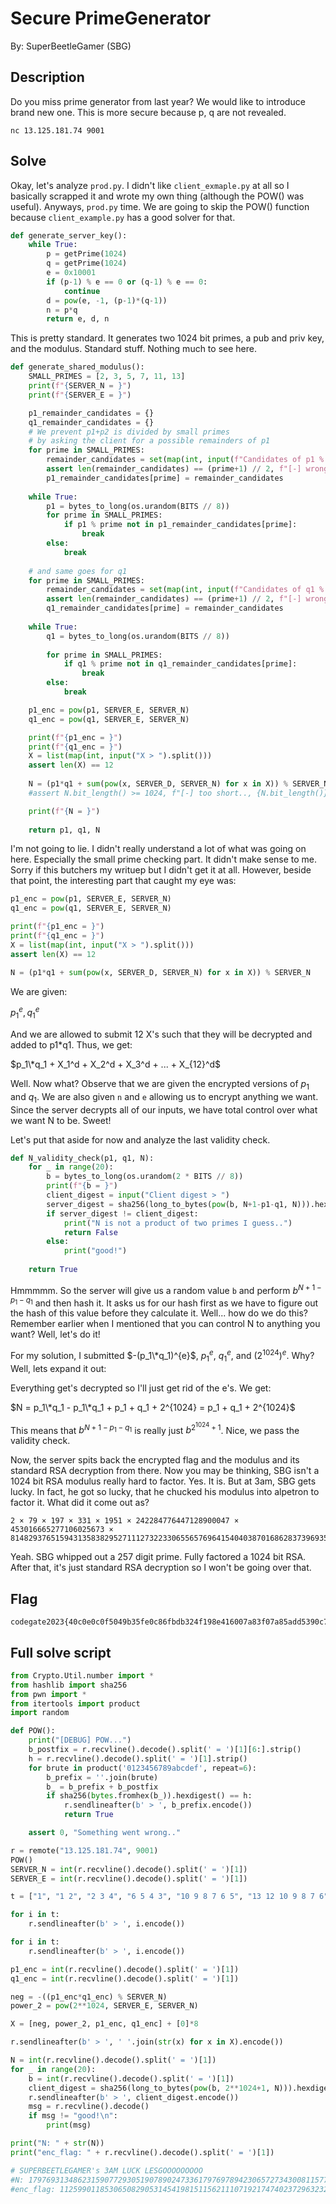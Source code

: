 # Secure PrimeGenerator
By: SuperBeetleGamer (SBG)

## Description

Do you miss prime generator from last year? We would like to introduce brand new one. This is more secure because p, q are not revealed.

`nc 13.125.181.74 9001`

## Solve

Okay, let's analyze `prod.py`. I didn't like `client_exmaple.py` at all so I basically scrapped it and wrote my own thing (although the POW() was useful). Anyways, `prod.py` time. We are going to skip the POW() function because `client_example.py` has a good solver for that.

```py
def generate_server_key():
    while True:
        p = getPrime(1024)
        q = getPrime(1024)
        e = 0x10001
        if (p-1) % e == 0 or (q-1) % e == 0:
            continue
        d = pow(e, -1, (p-1)*(q-1))
        n = p*q
        return e, d, n
```

This is pretty standard. It generates two 1024 bit primes, a pub and priv key, and the modulus. Standard stuff. Nothing much to see here.

```py
def generate_shared_modulus():
    SMALL_PRIMES = [2, 3, 5, 7, 11, 13]
    print(f"{SERVER_N = }")
    print(f"{SERVER_E = }")

    p1_remainder_candidates = {}
    q1_remainder_candidates = {}    
    # We prevent p1+p2 is divided by small primes
    # by asking the client for a possible remainders of p1
    for prime in SMALL_PRIMES:
        remainder_candidates = set(map(int, input(f"Candidates of p1 % {prime} > ").split()))
        assert len(remainder_candidates) == (prime+1) // 2, f"[-] wrong candidates for {prime}"
        p1_remainder_candidates[prime] = remainder_candidates
    
    while True:
        p1 = bytes_to_long(os.urandom(BITS // 8))        
        for prime in SMALL_PRIMES:
            if p1 % prime not in p1_remainder_candidates[prime]:
                break
        else:
            break
    
    # and same goes for q1
    for prime in SMALL_PRIMES:
        remainder_candidates = set(map(int, input(f"Candidates of q1 % {prime} > ").split()))
        assert len(remainder_candidates) == (prime+1) // 2, f"[-] wrong candidates for {prime}"
        q1_remainder_candidates[prime] = remainder_candidates
    
    while True:
        q1 = bytes_to_long(os.urandom(BITS // 8))
        
        for prime in SMALL_PRIMES:
            if q1 % prime not in q1_remainder_candidates[prime]:
                break
        else:
            break

    p1_enc = pow(p1, SERVER_E, SERVER_N)
    q1_enc = pow(q1, SERVER_E, SERVER_N)    

    print(f"{p1_enc = }")
    print(f"{q1_enc = }")
    X = list(map(int, input("X > ").split()))
    assert len(X) == 12
    
    N = (p1*q1 + sum(pow(x, SERVER_D, SERVER_N) for x in X)) % SERVER_N
    #assert N.bit_length() >= 1024, f"[-] too short.., {N.bit_length()}"

    print(f"{N = }")
    
    return p1, q1, N
```

I'm not going to lie. I didn't really understand a lot of what was going on here. Especially the small prime checking part. It didn't make sense to me. Sorry if this butchers my writuep but I didn't get it at all. However, beside that point, the interesting part that caught my eye was:

```py
p1_enc = pow(p1, SERVER_E, SERVER_N)
q1_enc = pow(q1, SERVER_E, SERVER_N)    

print(f"{p1_enc = }")
print(f"{q1_enc = }")
X = list(map(int, input("X > ").split()))
assert len(X) == 12

N = (p1*q1 + sum(pow(x, SERVER_D, SERVER_N) for x in X)) % SERVER_N
```

We are given:

$p_1^e, q_1^e$

And we are allowed to submit 12 X's such that they will be decrypted and added to p1\*q1. Thus, we get:

$p_1\*q_1 + X_1^d + X_2^d + X_3^d + ... + X_{12}^d$

Well. Now what?
Observe that we are given the encrypted versions of $p_1$ and $q_1$. We are also given `n` and `e` allowing us to encrypt anything we want. Since the server decrypts all of our inputs, we have total control over what we want N to be. Sweet!

Let's put that aside for now and analyze the last validity check.

```py
def N_validity_check(p1, q1, N):
    for _ in range(20):
        b = bytes_to_long(os.urandom(2 * BITS // 8))
        print(f"{b = }")
        client_digest = input("Client digest > ")
        server_digest = sha256(long_to_bytes(pow(b, N+1-p1-q1, N))).hexdigest()
        if server_digest != client_digest:
            print("N is not a product of two primes I guess..")
            return False
        else:
            print("good!")
     
    return True
```

Hmmmmm. So the server will give us a random value `b` and perform $b^{N+1-p_1-q_1}$ and then hash it. It asks us for our hash first as we have to figure out the hash of this value before they calculate it. Well... how do we do this? Remember earlier when I mentioned that you can control N to anything you want? Well, let's do it!

For my solution, I submitted $-(p_1\*q_1)^{e}$, $p_1^e$, $q_1^e$, and $(2^{1024})^e$. Why? Well, lets expand it out:

Everything get's decrypted so I'll just get rid of the e's. We get:

$N = p_1\*q_1 - p_1\*q_1 + p_1 + q_1 + 2^{1024} = p_1 + q_1 + 2^{1024}$

This means that $b^{N+1-p_1-q_1}$ is really just $b^{2^{1024} + 1}$. Nice, we pass the validity check.

Now, the server spits back the encrypted flag and the modulus and its standard RSA decryption from there. Now you may be thinking, SBG isn't a 1024 bit RSA modulus really hard to factor. Yes. It is. But at 3am, SBG gets lucky. In fact, he got so lucky, that he chucked his modulus into alpetron to factor it. What did it come out as?

```
2 × 79 × 197 × 331 × 1951 × 242284776447128900047 × 453016665277106025673 × 81482937651594313583829527111273223306556576964154040387016862837396935685927023114936269140818613754629499849649607817661052202571281081174195033576801632940199296809894893973770596417596050208557498070458753960687937906773171178824916346162886182342410389
```

Yeah. SBG whipped out a 257 digit prime. Fully factored a 1024 bit RSA. After that, it's just standard RSA decryption so I won't be going over that.

## Flag

```
codegate2023{40c0e0c0f5049b35fe0c86fbdb324f198e416007a83f07a85add5390c7a75716f3c29144a4498c26ec17f9dbff1419}
```

## Full solve script
```py
from Crypto.Util.number import *
from hashlib import sha256
from pwn import *
from itertools import product
import random

def POW():
    print("[DEBUG] POW...")
    b_postfix = r.recvline().decode().split(' = ')[1][6:].strip()
    h = r.recvline().decode().split(' = ')[1].strip()
    for brute in product('0123456789abcdef', repeat=6):
        b_prefix = ''.join(brute)
        b_ = b_prefix + b_postfix
        if sha256(bytes.fromhex(b_)).hexdigest() == h:
            r.sendlineafter(b' > ', b_prefix.encode())
            return True

    assert 0, "Something went wrong.."

r = remote("13.125.181.74", 9001)
POW()
SERVER_N = int(r.recvline().decode().split(' = ')[1])
SERVER_E = int(r.recvline().decode().split(' = ')[1])

t = ["1", "1 2", "2 3 4", "6 5 4 3", "10 9 8 7 6 5", "13 12 10 9 8 7 6"]

for i in t:
    r.sendlineafter(b' > ', i.encode())

for i in t:
    r.sendlineafter(b' > ', i.encode())

p1_enc = int(r.recvline().decode().split(' = ')[1])
q1_enc = int(r.recvline().decode().split(' = ')[1])

neg = -((p1_enc*q1_enc) % SERVER_N)
power_2 = pow(2**1024, SERVER_E, SERVER_N)

X = [neg, power_2, p1_enc, q1_enc] + [0]*8

r.sendlineafter(b' > ', ' '.join(str(x) for x in X).encode())

N = int(r.recvline().decode().split(' = ')[1])
for _ in range(20):
    b = int(r.recvline().decode().split(' = ')[1])
    client_digest = sha256(long_to_bytes(pow(b, 2**1024+1, N))).hexdigest()
    r.sendlineafter(b' > ', client_digest.encode())
    msg = r.recvline().decode()
    if msg != "good!\n":
        print(msg)

print("N: " + str(N))
print("enc_flag: " + r.recvline().decode().split(' = ')[1])

# SUPERBEETLEGAMER's 3AM LUCK LESGOOOOOOOOO
#N: 179769313486231590772930519078902473361797697894230657273430081157732675805500963132708477322407536021120113879871393357658789768814416622492847430639474135679749626505809262740406778629186965110961120022182960325657226722014064214956640521017152701374779671181500923261888466344423848038026722368987680881354
#enc_flag: 112599011853065082905314541981511562111071921747402372963232235336460886142329072768516769431462456175691553296574776538150363614178816536535754770661247557333653420201144789153833898958033091160200064597635337701732781342547476009496020257951375941147793508759562785166624775095907937666550072869775511269254
```



